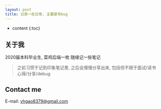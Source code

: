 ```yaml
---
layout: post
title: 记录一些日常, 主要是写bug
---
```


* content
{:toc}

## 关于我
2020届本科毕业生, 菜鸡后端一枚 随缘记一些笔记

> 之前习惯于记到印象笔记里, 之后会慢慢分享出来, 包括但不限于面试/读书心得/分享/debug

## Contact me 
E-mail: yhgao8379@gmail.com
